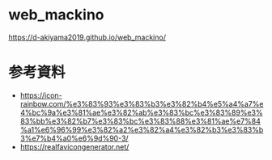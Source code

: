 # web_mackino

https://d-akiyama2019.github.io/web_mackino/

# 参考資料

- https://icon-rainbow.com/%e3%83%93%e3%83%b3%e3%82%b4%e5%a4%a7%e4%bc%9a%e3%81%ae%e3%82%ab%e3%83%bc%e3%83%89%e3%83%bb%e3%82%b7%e3%83%bc%e3%83%88%e3%81%ae%e7%84%a1%e6%96%99%e3%82%a2%e3%82%a4%e3%82%b3%e3%83%b3%e7%b4%a0%e6%9d%90-3/
- https://realfavicongenerator.net/
